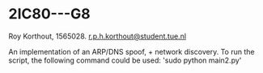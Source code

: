 # 2IC80---G8
Roy Korthout, 1565028. r.p.h.korthout@student.tue.nl

An implementation of an ARP/DNS spoof, + network discovery.
To run the script, the following command could be used: 'sudo python main2.py'
